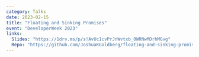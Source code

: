 ```yaml
---
category: Talks
date: 2023-02-15
title: "Floating and Sinking Promises"
event: "DeveloperWeek 2023"
links:
  Slides: "https://1drv.ms/p/s!AvUc1cvPrJnWvtxb_0WRNwMDrhMGvg"
  Repo: "https://github.com/JoshuaKGoldberg/floating-and-sinking-promises"
---
```

